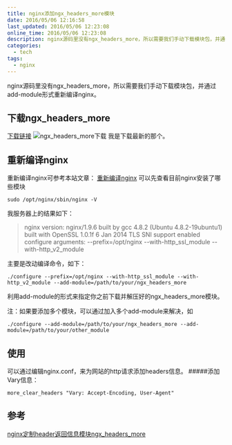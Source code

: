 ```yaml
---
title: nginx添加ngx_headers_more模块
date: 2016/05/06 12:16:58
last_updated: 2016/05/06 12:23:08
online_time: 2016/05/06 12:23:08
description: nginx源码里没有ngx_headers_more，所以需要我们手动下载模块包，并通过add-module形式重新编译nginx。
categories:
  - tech
tags:
  - nginx
---
```


nginx源码里没有ngx_headers_more，所以需要我们手动下载模块包，并通过add-module形式重新编译nginx。

## 下载ngx_headers_more
[下载链接](https://github.com/openresty/headers-more-nginx-module/tags)
![ngx_headers_more下载](https://img.yangrunwei.com/article-img/20160506/45900cbd-1e15-41e6-a01e-123c5506cfb9--55-1.png "ngx_headers_more下载")
我是下载最新的那个。

## 重新编译nginx
重新编译nginx可参考本站文章： [重新编译nginx](https://www.yangrunwei.com/a/34.html)
可以先查看目前nginx安装了哪些模块
```
sudo /opt/nginx/sbin/nginx -V
```
我服务器上的结果如下：
>nginx version: nginx/1.9.6
built by gcc 4.8.2 (Ubuntu 4.8.2-19ubuntu1) 
built with OpenSSL 1.0.1f 6 Jan 2014
TLS SNI support enabled
configure arguments: --prefix=/opt/nginx --with-http_ssl_module --with-http_v2_module

主要是改动编译命令，如下：
```
./configure --prefix=/opt/nginx --with-http_ssl_module --with-http_v2_module --add-module=/path/to/your/ngx_headers_more
```
利用add-module的形式来指定你之前下载并解压好的ngx_headers_more模块。

注：如果要添加多个模块，可以通过加入多个add-module来解决，如
```
./configure --add-module=/path/to/your/ngx_headers_more --add-module=/path/to/your/other_module
```

## 使用
可以通过编辑nginx.conf，来为网站的http请求添加headers信息。
#####添加Vary信息：
```
more_clear_headers "Vary: Accept-Encoding, User-Agent"
```

## 参考
[nginx定制header返回信息模块ngx_headers_more](http://www.ttlsa.com/nginx/nginx-custom-header-to-return-information-module-ngx_headers_more/)
